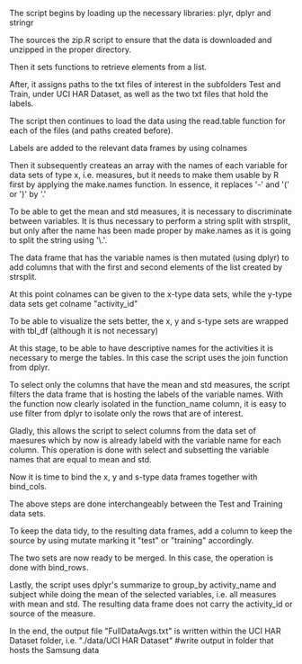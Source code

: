 The script begins by loading up the necessary libraries:
plyr, dplyr and stringr

The sources the zip.R script to ensure that the data is downloaded and unzipped in the proper directory.

Then it sets functions to retrieve elements from a list.

After, it assigns paths to the txt files of interest in the subfolders Test and Train, under UCI HAR Dataset, as well as the 
two txt files that hold the labels.

The script then continues to load the data using the read.table function for each of the files (and paths created before).

Labels are added to the relevant data frames by using colnames

Then it subsequently createas an array with the names of each variable for data sets of type x, i.e. measures, but it 
needs to make them usable by R first by applying the make.names function. In essence, it replaces '-' and '(' or ')' by '.'

To be able to get the mean and std measures, it is necessary to discriminate between variables. It is thus necessary to 
perform a string split with strsplit, but only after the name has been made proper by make.names as it is going to split the
string using '\\.'.

The data frame that has the variable names is then mutated (using dplyr) to add columns that with the first and second elements
of the list created by strsplit.

At this point colnames can be given to the x-type data sets, while the y-type data sets get colname "activity_id"

To be able to visualize the sets better, the x, y and s-type sets are wrapped with tbl_df (although it is not necessary)

At this stage, to be able to have descriptive names for the activities it is necessary to merge the tables. In this case
the script uses the join function from dplyr.

To select only the columns that have the mean and std measures, the script filters the data frame that is hosting the 
labels of the variable names. With the function now clearly isolated in the function_name column, it is easy to use filter from 
dplyr to isolate only the rows that are of interest. 

Gladly, this allows the script to select columns from the data set of maesures which by now is already labeld with the variable name for each column. This operation is done with select and subsetting the variable names that are equal to mean and std.

Now it is time to bind the x, y and s-type data frames together with bind_cols.

The above steps are done interchangeably between the Test and Training data sets.

To keep the data tidy, to the resulting data frames, add a column to keep the source by using mutate marking it "test" or "training" accordingly.

The two sets are now ready to be merged. In this case, the operation is done with bind_rows.

Lastly, the script uses dplyr's summarize to group_by activity_name and subject while doing the mean of the selected variables, i.e. all measures with mean and std. The resulting data frame does not carry the activity_id or source of the measure.

In the end, the output file "FullDataAvgs.txt" is written within the UCI HAR Dataset folder, i.e. "./data/UCI HAR Dataset"
#write output in folder that hosts the Samsung data
